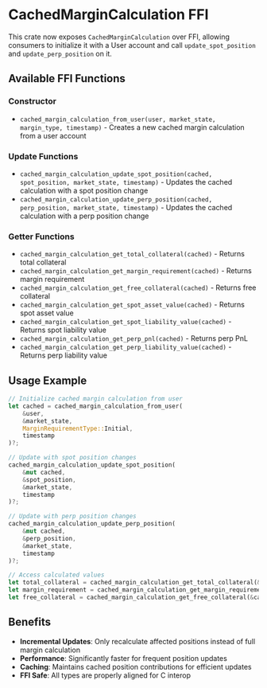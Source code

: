 # CachedMarginCalculation FFI

This crate now exposes `CachedMarginCalculation` over FFI, allowing consumers to initialize it with a User account and call `update_spot_position` and `update_perp_position` on it.

## Available FFI Functions

### Constructor
- `cached_margin_calculation_from_user(user, market_state, margin_type, timestamp)` - Creates a new cached margin calculation from a user account

### Update Functions
- `cached_margin_calculation_update_spot_position(cached, spot_position, market_state, timestamp)` - Updates the cached calculation with a spot position change
- `cached_margin_calculation_update_perp_position(cached, perp_position, market_state, timestamp)` - Updates the cached calculation with a perp position change

### Getter Functions
- `cached_margin_calculation_get_total_collateral(cached)` - Returns total collateral
- `cached_margin_calculation_get_margin_requirement(cached)` - Returns margin requirement
- `cached_margin_calculation_get_free_collateral(cached)` - Returns free collateral
- `cached_margin_calculation_get_spot_asset_value(cached)` - Returns spot asset value
- `cached_margin_calculation_get_spot_liability_value(cached)` - Returns spot liability value
- `cached_margin_calculation_get_perp_pnl(cached)` - Returns perp PnL
- `cached_margin_calculation_get_perp_liability_value(cached)` - Returns perp liability value

## Usage Example

```rust
// Initialize cached margin calculation from user
let cached = cached_margin_calculation_from_user(
    &user,
    &market_state,
    MarginRequirementType::Initial,
    timestamp
)?;

// Update with spot position changes
cached_margin_calculation_update_spot_position(
    &mut cached,
    &spot_position,
    &market_state,
    timestamp
)?;

// Update with perp position changes
cached_margin_calculation_update_perp_position(
    &mut cached,
    &perp_position,
    &market_state,
    timestamp
)?;

// Access calculated values
let total_collateral = cached_margin_calculation_get_total_collateral(&cached);
let margin_requirement = cached_margin_calculation_get_margin_requirement(&cached);
let free_collateral = cached_margin_calculation_get_free_collateral(&cached);
```

## Benefits

- **Incremental Updates**: Only recalculate affected positions instead of full margin calculation
- **Performance**: Significantly faster for frequent position updates
- **Caching**: Maintains cached position contributions for efficient updates
- **FFI Safe**: All types are properly aligned for C interop